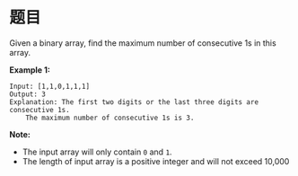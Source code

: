 
# 题目
Given a binary array, find the maximum number of consecutive 1s in this array.

**Example 1:**

```
Input: [1,1,0,1,1,1]
Output: 3
Explanation: The first two digits or the last three digits are consecutive 1s.
    The maximum number of consecutive 1s is 3.
```
**Note:**

- The input array will only contain `0` and `1`.
- The length of input array is a positive integer and will not exceed 10,000



